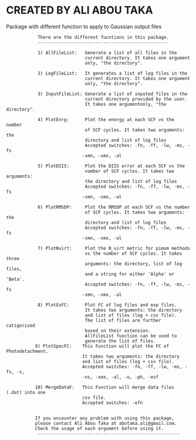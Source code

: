 # CREATED BY ALI ABOU TAKA
Package with different function to apply to Gaussian output files

                There are the different fucntions in this package.
                --------------------------------------------------

                1) AllFileList:   Generate a list of all files in the
                                  current directory. It takes one argument
                                  only, "the directory".

                2) LogFileList:   It generates a list of log files in the
                                  current directory. It takes one argument
                                  only, "the directory".

                3) InputFileList: Generate a list of inputed files in the
                                  current directory provided by the user.
                                  It takes one argumentonly, "the directory".

                4) PlotEnrg:      Plot the energy at each SCF vs the number
                                  of SCF cycles. It takes two arguments: the
                                  directory and list of log files
                                  Accepted switches: -fn, -ff, -lw, -ms, -fs
                                 -xmn, -xmx, -al

                5) PlotDIIS:      Plot the DIIS error at each SCF vs the
                                  number of SCF cycles. It takes two arguments:
                                  the directory and list of log files
                                  Accepted switches: -fn, -ff, -lw, -ms, -fs
                                 -xmn, -xmx, -al

                6) PlotRMSDP:     Plot the RMSDP at each SCF vs the number
                                  of SCF cycles. It takes two arguments: the
                                  directory and list of log files
                                  Accepted switches: -fn, -ff, -lw, -ms, -fs
                                 -xmn, -xmx, -al

                7) PlotNvirt:     Plot the N_virt metric for pimom methods
                                  vs the number of SCF cycles. It takes three
                                  arguments: the directory, list of log files,
                                  and a string for either 'Alpha' or 'Beta'.
                                  Accepted switches: -fn, -ff, -lw, -ms, -fs
                                 -xmn, -xmx, -al

                8) PlotExFC:      Plot FC of log files and exp files.
                                  It takes two arguments: the directory
                                  and list of files (log + csv file).
                                  The list of files are further catigorized
                                  based on their extension.
                                  AllFileList function can be used to
                                  generate the list of files.
               9) PlotSpecFC:    This Function will plot the FC of Photodetachment.
                                 It takes two arguments: the directory
                                 and list of files (log + csv file).
                                 Accepted switches: -fn, -ff, -lw, -ms, -fs, -s,
                                 -ns, -xmx, -al, -u, -ph, -esf

               10) MergeDataF:   This Function will merge data files (.dat) into one
                                 csv file.
                                 Accepted switches: -efn


               If you encounter any problem with using this package,
               please contact Ali Abou Taka at abotaka.ali@gmail.com.
               Check the usage of each argument before using it.
                ------------------------------------------------------

